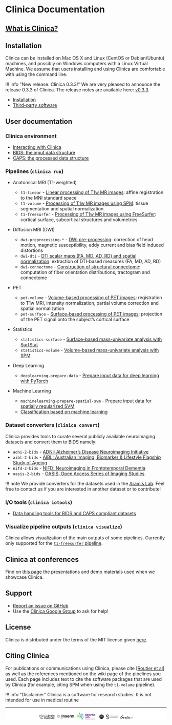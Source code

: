 # Clinica Documentation

## [What is Clinica?](WhatIsClinica)

## Installation

Clinica can be installed on Mac OS X and Linux (CentOS or Debian/Ubuntu) machines, and possibly on Windows computers with a Linux Virtual Machine. We assume that users installing and using Clinica are comfortable with using the command line.

<!-- !!! info "Clinica on GitHub!"
    Clinica has moved to GitHub, you can find the repo [here](https://github.com/aramis-lab/clinica/).-->

!!! info "New release: Clinica 0.3.3!"
    We are very pleased to announce the release 0.3.3 of Clinica. The release notes are available here: [v0.3.3](http://bit.ly/2tfZjvh).

<!-- ### Installing Clinica from source -->
  - [Installation](./Installation)
  - [Third-party software](./Third-party)  

<!-- ### Installing Clinica using Docker
Another way to install Clinica is to use [Docker](https://www.docker.com/what-docker). The installation procedure of the Clinica Docker image, which contains everything required to launch any pipeline of Clinica, is explained [here](https://gitlab.inria.fr/aramis/clinica_docker).    -->

<!-- ### Using Clinica on the ICM cluster
ICM members are encouraged to use the version of Clinica available on the cluster. Installation instructions are available [here](./ICMClusterInstallation). -->


## User documentation

### Clinica environment
- [Interacting with Clinica](InteractingWithClinica)
- [BIDS: the input data structure](BIDS)
- [CAPS: the processed data structure](CAPS/Introduction)

### Pipelines (`clinica run`)
- Anatomical MRI (T1-weighted)
    - `t1-linear` - [Linear processing of T1w MR images](Pipelines/T1_Linear): affine registration to the MNI standard space
    - `t1-volume` - [Processing of T1w MR images using SPM](Pipelines/T1_Volume): tissue segmentation and spatial normalization
    - `t1-freesurfer` - [Processing of T1w MR images using FreeSurfer](Pipelines/T1_FreeSurfer): cortical surface, subcortical structures and volumetrics
    <!--- `t1-freesurfer-longitudinal` - [Longitudinal processing of T1w MR images using FreeSurfer](Pipelines/T1_FreeSurfer): cortical surface, subcortical structures and volumetrics-->
- Diffusion MRI (DWI)
    - `dwi-preprocessing-*` - [DWI pre-processing](Pipelines/DWI_Preprocessing): correction of head motion, magnetic susceptibility, eddy current and bias field induced distortions
    - `dwi-dti` - [DTI scalar maps (FA, MD, AD, RD) and spatial normalization](Pipelines/DWI_DTI): extraction of DTI-based measures (FA, MD, AD, RD)
    - `dwi-connectome` - [Construction of structural connectome](Pipelines/DWI_Connectome): computation of fiber orientation distributions, tractogram and connectome
- PET
    - `pet-volume` - [Volume-based processing of PET images](Pipelines/PET_Volume): registration to T1w MRI, intensity normalization, partial volume correction and spatial normalization
    - `pet-surface` - [Surface-based processing of PET images](Pipelines/PET_Surface): projection of the PET signal onto the subject’s cortical surface
- Statistics
    - `statistics-surface` - [Surface-based mass-univariate analysis with SurfStat](Pipelines/Stats_Surface)
    - `statistics-volume` - [Volume-based mass-univariate analysis with SPM](Pipelines/Stats_Volume)
- Deep Learning
    - `deeplearning-prepare-data` - [Prepare input data for deep learning with PyTorch](Pipelines/DeepLearning_PrepareData)

- Machine Learning
    - `machinelearning-prepare-spatial-svm` - [Prepare input data for spatially regularized SVM](Pipelines/MachineLearning_PrepareSVM)
    - [Classification based on machine learning](Pipelines/MachineLearning_Classification)

### Dataset converters (`clinica convert`)
Clinica provides tools to curate several publicly available neuroimaging datasets and convert them to BIDS namely:

- `adni-2-bids` - [ADNI: Alzheimer’s Disease Neuroimaging Initiative](Converters/ADNI2BIDS)
- `aibl-2-bids` - [AIBL: Australian Imaging, Biomarker & Lifestyle Flagship Study of Ageing](Converters/AIBL2BIDS)
- `nifd-2-bids` - [NIFD: Neuroimaging in Frontotemporal Dementia](Converters/NIFD2BIDS)
- `oasis-2-bids` - [OASIS: Open Access Series of Imaging Studies](Converters/OASIS2BIDS)

!!! note
    We provide converters for the datasets used in the [Aramis Lab](http://www.aramislab.fr/). Feel free to contact us if you are interested in another dataset or to contribute!


### I/O tools (`clinica iotools`)
- [Data handling tools for BIDS and CAPS compliant datasets](IO)

### Visualize pipeline outputs (`clinica visualize`)
Clinica allows visualization of the main outputs of some pipelines. Currently only supported for the [`t1-freesurfer` pipeline](Pipelines/T1_FreeSurfer).

## Clinica at conferences
Find on [this page](ClinicaConferences) the presentations and demo materials used when we showcase Clinica.

## Support
- [Report an issue on GitHub](https://github.com/aramis-lab/clinica/issues)
- Use the [Clinica Google Group](https://groups.google.com/forum/#!forum/clinica-user) to ask for help!

## License
Clinica is distributed under the terms of the MIT license given [here](https://github.com/aramis-lab/clinica/blob/dev/LICENSE.txt).

## Citing Clinica
For publications or communications using Clinica, please cite [[Routier et al](https://hal.inria.fr/hal-02308126/)] as well as the references mentioned on the wiki page of the pipelines you used. Each page includes text to cite the software packages that are used by Clinica (for example, citing SPM when using the `t1-volume` pipeline).

!!! info "Disclaimer"
    Clinica is a software for research studies. It is not intended for use in medical routine

---

![Clinica_Partners_Banner](img/Clinica_Partners_Banner.png)
